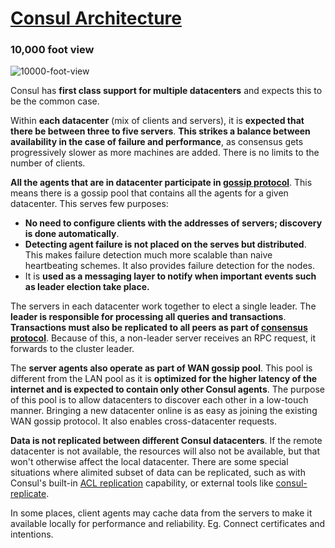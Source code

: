 # [Consul Architecture](https://www.consul.io/docs/internals/architecture)

### 10,000 foot view

![10000-foot-view](https://www.consul.io/img/consul-arch.png)

Consul has **first class support for multiple datacenters** and expects this to be the common case.

Within **each datacenter** (mix of clients and servers), it is **expected that there be between three to five servers**. **This strikes a balance between availability in the case of failure and performance**, as consensus gets progressively slower as more machines are added. There is no limits to the number of clients.

**All the agents that are in datacenter participate in [gossip protocol](https://www.consul.io/docs/internals/gossip)**. This means there is a gossip pool that contains all the agents for a given datacenter. This serves few purposes:

- **No need to configure clients with the addresses of servers; discovery is done automatically**.
- **Detecting agent failure is not placed on the serves but distributed**. This makes failure detection much more scalable than naive heartbeating schemes. It also provides failure detection for the nodes.
- It is **used as a messaging layer to notify when important events such as leader election take place.**

The servers in each datacenter work together to elect a single leader. The **leader is responsible for processing all queries and transactions**. **Transactions must also be replicated to all peers as part of [consensus protocol](https://www.consul.io/docs/internals/consensus)**. Because of this, a non-leader server receives an RPC request, it forwards to the cluster leader.

The **server agents also operate as part of WAN gossip pool**. This pool is different from the LAN pool as it is **optimized for the higher latency of the internet and is expected to contain only other Consul agents**. The purpose of this pool is to allow datacenters to discover each other in a low-touch manner. Bringing a new datacenter online is as easy as joining the existing WAN gossip protocol. It also enables cross-datacenter requests.

**Data is not replicated between different Consul datacenters**. If the remote datacenter is not available, the resources will also not be available, but that won't otherwise affect the local datacenter. There are some special situations where alimited subset of data can be replicated, such as with Consul's built-in [ACL replication](https://learn.hashicorp.com/consul/day-2-operations/acl-replication) capability, or external tools like [consul-replicate](https://github.com/hashicorp/consul-replicate).

In some places, client agents may cache data from the servers to make it available locally for performance and reliability. Eg. Connect certificates and intentions.
